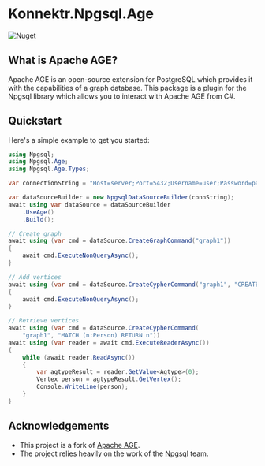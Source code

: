 # Konnektr.Npgsql.Age

[![Nuget](https://img.shields.io/nuget/v/Konnektr.Npgsql.Age?color=blue)](https://www.nuget.org/packages/Konnektr.Npgsql.Age/)

## What is Apache AGE?

Apache AGE is an open-source extension for PostgreSQL which provides it with the capabilities of a graph database. This package is a plugin for the Npgsql library which allows you to interact with Apache AGE from C#.

## Quickstart

Here's a simple example to get you started:

```csharp
using Npgsql;
using Npgsql.Age;
using Npgsql.Age.Types;

var connectionString = "Host=server;Port=5432;Username=user;Password=pass;Database=sample1";

var dataSourceBuilder = new NpgsqlDataSourceBuilder(connString);
await using var dataSource = dataSourceBuilder
    .UseAge()
    .Build();

// Create graph
await using (var cmd = dataSource.CreateGraphCommand("graph1"))
{
    await cmd.ExecuteNonQueryAsync();
}

// Add vertices
await using (var cmd = dataSource.CreateCypherCommand("graph1", "CREATE (:Person {age: 23}), (:Person {age: 78})"))
{
    await cmd.ExecuteNonQueryAsync();
}

// Retrieve vertices
await using (var cmd = dataSource.CreateCypherCommand(
    "graph1", "MATCH (n:Person) RETURN n"))
await using (var reader = await cmd.ExecuteReaderAsync())
{
    while (await reader.ReadAsync())
    {
        var agtypeResult = reader.GetValue<Agtype>(0);
        Vertex person = agtypeResult.GetVertex();
        Console.WriteLine(person);
    }
}
```

## Acknowledgements

* This project is a fork of [Apache AGE](https://github.com/Allison-E/pg-age).
* The project relies heavily on the work of the [Npgsql](https://github.com/npgsql/npgsql) team.
